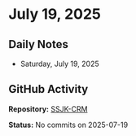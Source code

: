﻿# July 19, 2025

## Daily Notes

- Saturday, July 19, 2025

## GitHub Activity

**Repository:** [SSJK-CRM](https://github.com/Rupali59/SSJK-CRM)

**Status:** No commits on 2025-07-19
